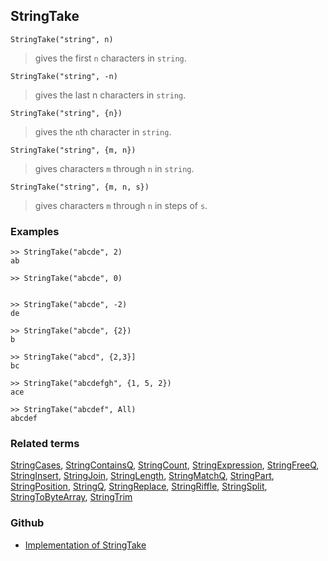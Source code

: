 ## StringTake

```
StringTake("string", n)
```

> gives the first `n` characters in `string`.

```
StringTake("string", -n)
```

> gives the last n characters in `string`.

```
StringTake("string", {n})
```

> gives the `n`th character in `string`.

```
StringTake("string", {m, n})
```

> gives characters `m` through `n` in `string`.

```
StringTake("string", {m, n, s})
```

> gives characters `m` through `n` in steps of `s`.
 
### Examples

```
>> StringTake("abcde", 2)
ab
  
>> StringTake("abcde", 0)

 
>> StringTake("abcde", -2)
de
 
>> StringTake("abcde", {2})
b
   
>> StringTake("abcd", {2,3}]
bc
  
>> StringTake("abcdefgh", {1, 5, 2})
ace
   
>> StringTake("abcdef", All)
abcdef
```

### Related terms
[StringCases](StringCases.md), [StringContainsQ](StringContainsQ.md), [StringCount](StringCount.md), [StringExpression](StringExpression.md), [StringFreeQ](StringFreeQ.md), [StringInsert](StringInsert.md), [StringJoin](StringJoin.md), [StringLength](StringLength.md), [StringMatchQ](StringMatchQ.md), [StringPart](StringPart.md), [StringPosition](StringPosition.md), [StringQ](StringQ.md), [StringReplace](StringReplace.md), [StringRiffle](StringRiffle.md), [StringSplit](StringSplit.md), [StringToByteArray](StringToByteArray.md), [StringTrim](StringTrim.md)

### Github

* [Implementation of StringTake](https://github.com/axkr/symja_android_library/blob/master/symja_android_library/matheclipse-core/src/main/java/org/matheclipse/core/builtin/StringFunctions.java#L2477) 
